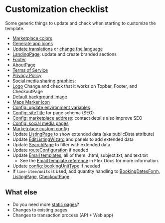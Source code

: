 # Customization checklist

Some generic things to update and check when starting to customize the template.

* [Marketplace colors](styling.md)
* [Generate app icons](icons.md)
* [Update translations](../src/translations/en.json) or [change the language](translations.md)
* [LandingPage](../src/containers/LandingPage/LandingPage.js): update and create branded sections
* [Footer](../src/components/Footer/Footer.js)
* [AboutPage](../src/containers/AboutPage/AboutPage.js)
* [Terms of Service](terms-of-service-and-privacy-policy.md#terms-of-service)
* [Privacy Policy](terms-of-service-and-privacy-policy.md#privacy-policy)
* [Social media sharing graphics](../src/components/Page/Page.js);
* [Logo](../src/components/Logo/Logo.js) Change and check that it works on Topbar, Footer, and
  CheckoutPage
* [Default background image](../src/assets/background-1440.jpg)
* [Maps Marker icon](../src/components/Map/images/marker-32x32.png)
* [Config: update environment variables](../src/config.js)
* [Config: siteTitle](../src/config.js) for page schema (SEO)
* [Config: marketplace address](../src/config.js): contact details also improve SEO
* [Config: social media pages](../src/config.js)
* [Marketplace custom config](../src/marketplace-custom-config.js)
* Update [ListingPage](../src/containers/ListingPage/ListingPage.js) to show extended data (aka
  publicData attribute)
* Update [EditListingWizard](../src/components/EditListingWizard/EditListingWizard.js) and panels to
  add extended data
* Update [SearchPage](../src/containers/SearchPage/SearchPage.js) to filter with extended data
* Update [routeConfiguration](../src/routeConfiguration.js) if needed
* Update [Email templates](../ext/default-mail-templates), all of them: .html, subject.txt, and
  text.txt
  * See the [Email template reference](https://www.sharetribe.com/docs/references/email-templates/)
    in Flex Docs for more information.
* Update [config: bookingUnitType](../src/config.js) if needed
* If `line-item/units` is used, add quantity handling to
  [BookingDatesForm](../src/forms/BookingDatesForm/BookingDatesForm.js),
  [ListingPage](../src/containers/ListingPage/ListingPage.js),
  [CheckoutPage](../src/containers/CheckoutPage/CheckoutPage.js)

## What else

* Do you need more [static pages](static-pages.md)?
* Changes to existing pages
* Changes to transaction process (API + Web app)
